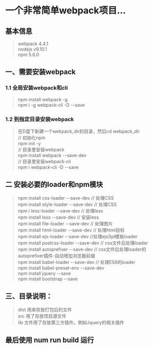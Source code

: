 # 一个非常简单webpack项目...
  
## 基本信息
  
> webpack 4.4.1  
> nodejs v9.10.1  
> npm 5.6.0  

## 一、需要安装webpack  

### 1.1 全局安装webpack和cli  

> npm install webpack -g  
> npm i -g webpack-cli -D --save  

### 1.2 到指定目录安装webpack  

> 在D盘下新建一个webpack_dir的目录，然后cd webpack_dir  
> // 初始化npm  
> npm init -y  
> // 目录里安装webpack  
> npm install webpack --save-dev  
> // 目录里安装webpack-cli  
> npm i webpack-cli -D --save  
  
## 二 安装必要的loader和npm模块  

> npm install css-loader --save-dev // 处理CSS    
> npm install style-loader --save-dev // 处理CSS  
> npm i less-loader --save-dev  // 处理less  
> npm install less --save-dev  // 安装less  
> npm install file-loader --save-dev // 处理图片  
> npm install html-loader --save-dev // 处理html目标  
> npm install ejs-loader --save-dev //处理ejs|tpl模板loader  
> npm install postcss-loader --save-dev // css文件后处理loader  
> npm install autoprefixer --save-dev // css文件后处理loader的autoprefixer插件-自动增加浏览器前缀  
> npm install babel-loader --save-dev // 处理ES6的loader  
> npm install babel-preset-env --save-dev  
> npm install jquery --save  
> npm install bootstrap --save  

## 三、目录说明：  

> dist 用来存放打包后的文件  
> src 用了存放项目源文件  
> lib 文件用了存放第三方插件。例如Jquery的相关插件  

## 最后使用 num run build 运行  
